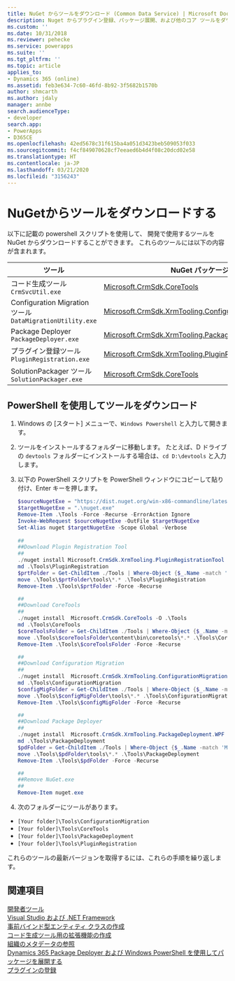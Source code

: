 ```yaml
---
title: NuGet からツールをダウンロード (Common Data Service) | Microsoft Docs
description: Nuget からプラグイン登録、パッケージ展開、および他のコア ツールをダウンロードします。
ms.custom: ''
ms.date: 10/31/2018
ms.reviewer: pehecke
ms.service: powerapps
ms.suite: ''
ms.tgt_pltfrm: ''
ms.topic: article
applies_to:
- Dynamics 365 (online)
ms.assetid: feb3e634-7c60-46fd-8b92-3f5682b1570b
author: shmcarth
ms.author: jdaly
manager: annbe
search.audienceType:
- developer
search.app:
- PowerApps
- D365CE
ms.openlocfilehash: 42ed5678c31f615ba4a051d3423beb509053f033
ms.sourcegitcommit: f4cf849070628cf7eeaed6b4d4f08c20dcd02e58
ms.translationtype: HT
ms.contentlocale: ja-JP
ms.lasthandoff: 03/21/2020
ms.locfileid: "3156243"
---
```

# <a name="download-tools-from-nuget"></a>NuGetからツールをダウンロードする 

以下に記載の powershell スクリプトを使用して、 開発で使用するツールを NuGet からダウンロードすることができます。 これらのツールには以下の内容が含まれます。

|ツール|NuGet パッケージ|
|-|-|
|コード生成ツール `CrmSvcUtil.exe`|[Microsoft.CrmSdk.CoreTools](https://www.nuget.org/packages/Microsoft.CrmSdk.CoreTools)|
|Configuration Migration ツール `DataMigrationUtility.exe`|[Microsoft.CrmSdk.XrmTooling.ConfigurationMigration.Wpf](https://www.nuget.org/packages/Microsoft.CrmSdk.XrmTooling.ConfigurationMigration.Wpf)|
|Package Deployer `PackageDeployer.exe`|[Microsoft.CrmSdk.XrmTooling.PackageDeployment.WPF](https://www.nuget.org/packages/Microsoft.CrmSdk.XrmTooling.PackageDeployment.Wpf)|
|プラグイン登録ツール `PluginRegistration.exe` |[Microsoft.CrmSdk.XrmTooling.PluginRegistrationTool](https://www.nuget.org/packages/Microsoft.CrmSdk.XrmTooling.PluginRegistrationTool)|
|SolutionPackager ツール `SolutionPackager.exe`|[Microsoft.CrmSdk.CoreTools](https://www.nuget.org/packages/Microsoft.CrmSdk.CoreTools)|

## <a name="download-tools-using-powershell"></a>PowerShell を使用してツールをダウンロード

1. Windows の [スタート] メニューで、`Windows Powershell` と入力して開きます。
1. ツールをインストールするフォルダーに移動します。 たとえば、D ドライブの `devtools` フォルダーにインストールする場合は、`cd D:\devtools` と入力します。
1. 以下の PowerShell スクリプトを PowerShell ウィンドウにコピーして貼り付け、Enter キーを押します。

    ```powershell
    $sourceNugetExe = "https://dist.nuget.org/win-x86-commandline/latest/nuget.exe"
    $targetNugetExe = ".\nuget.exe"
    Remove-Item .\Tools -Force -Recurse -ErrorAction Ignore
    Invoke-WebRequest $sourceNugetExe -OutFile $targetNugetExe
    Set-Alias nuget $targetNugetExe -Scope Global -Verbose
        
    ##
    ##Download Plugin Registration Tool
    ##
    ./nuget install Microsoft.CrmSdk.XrmTooling.PluginRegistrationTool -O .\Tools
    md .\Tools\PluginRegistration
    $prtFolder = Get-ChildItem ./Tools | Where-Object {$_.Name -match 'Microsoft.CrmSdk.XrmTooling.PluginRegistrationTool.'}
    move .\Tools\$prtFolder\tools\*.* .\Tools\PluginRegistration
    Remove-Item .\Tools\$prtFolder -Force -Recurse
    
    ##
    ##Download CoreTools
    ##
    ./nuget install  Microsoft.CrmSdk.CoreTools -O .\Tools
    md .\Tools\CoreTools
    $coreToolsFolder = Get-ChildItem ./Tools | Where-Object {$_.Name -match 'Microsoft.CrmSdk.CoreTools.'}
    move .\Tools\$coreToolsFolder\content\bin\coretools\*.* .\Tools\CoreTools
    Remove-Item .\Tools\$coreToolsFolder -Force -Recurse

    ##
    ##Download Configuration Migration
    ##
    ./nuget install  Microsoft.CrmSdk.XrmTooling.ConfigurationMigration.Wpf -O .\Tools
    md .\Tools\ConfigurationMigration
    $configMigFolder = Get-ChildItem ./Tools | Where-Object {$_.Name -match 'Microsoft.CrmSdk.XrmTooling.ConfigurationMigration.Wpf.'}
    move .\Tools\$configMigFolder\tools\*.* .\Tools\ConfigurationMigration
    Remove-Item .\Tools\$configMigFolder -Force -Recurse
    
    ##
    ##Download Package Deployer 
    ##
    ./nuget install  Microsoft.CrmSdk.XrmTooling.PackageDeployment.WPF -O .\Tools
    md .\Tools\PackageDeployment
    $pdFolder = Get-ChildItem ./Tools | Where-Object {$_.Name -match 'Microsoft.CrmSdk.XrmTooling.PackageDeployment.Wpf.'}
    move .\Tools\$pdFolder\tools\*.* .\Tools\PackageDeployment
    Remove-Item .\Tools\$pdFolder -Force -Recurse

    ##
    ##Remove NuGet.exe
    ##
    Remove-Item nuget.exe    
    ```

1. 次のフォルダーにツールがあります。

- `[Your folder]\Tools\ConfigurationMigration`
- `[Your folder]\Tools\CoreTools`
- `[Your folder]\Tools\PackageDeployment`
- `[Your folder]\Tools\PluginRegistration`

これらのツールの最新バージョンを取得するには、これらの手順を繰り返します。

## <a name="see-also"></a>関連項目

[開発者ツール](developer-tools.md)<br />
[Visual Studio および .NET Framework](org-service/visual-studio-dot-net-framework.md)<br />
[事前バインド型エンティティ クラスの作成](/dynamics365/customer-engagement/developer/org-service/create-early-bound-entity-classes-code-generation-tool)<br />
[コード生成ツール用の拡張機能の作成](org-service/extend-code-generation-tool.md)<br />
[組織のメタデータの参照](browse-your-metadata.md)<br />
[Dynamics 365 Package Deployer および Windows PowerShell を使用してパッケージを展開する](/dynamics365/customer-engagement/admin/deploy-packages-using-package-deployer-windows-powershell)<br />
[プラグインの登録](register-plug-in.md)<br />
